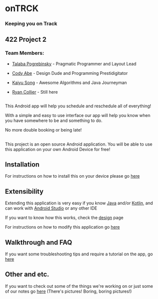 # onTRCK #
### Keeping you on Track

##
## 422 Project 2

### Team Members:
 - [Talaba Pogrebinsky](https://github.com/pogrebinsky2010) - Pragmatic Programmer and Layout Lead
 
 - [Cody Abe](https://github.com/codemasa) - Design Dude and Programming Prestidigitator 
 
 - [Kaiyu Song](https://github.com/kaiyus) - Awesome Algorithms and Java Journeyman
 
 - [Ryan Collier](https://github.com/FidgetYou) - Still here
##
This Android app will help you schedule and reschedule all of everything!

With a simple and easy to use interface our app will help you know when you have somewhere to be and something to do.

No more double booking or being late!

##
This project is an open source Android application. You will be able to use this application on your own Android Device for free!

## Installation 
For instructions on how to install this on your device please go [here](https://github.com/codemasa/422Project2/wiki/Install)

##
## Extensibility 
Extending this application is very easy if you know [Java](https://www.java.com/en/) and/or [Kotlin](https://kotlinlang.org), and can work with [Android Studio](https://developer.android.com/studio/index.html) or any other IDE

If you want to know how this works, check the [design](https://github.com/codemasa/422Project2/wiki/Design) page

For instructions on how to modify this application go [here](https://github.com/codemasa/422Project2/wiki/Instructions-on-Modding)

##
## Walkthrough and FAQ 
If you want some troubleshooting tips and require a tutorial on the app, go [here](https://github.com/codemasa/422Project2/wiki/Walkthrough)

##   
## Other and etc.
If you want to check out some of the things we're working on or just some of our notes go [here](https://github.com/codemasa/422Project2/tree/master/Other%20Files)
(There's pictures! Boring, boring pictures!)
